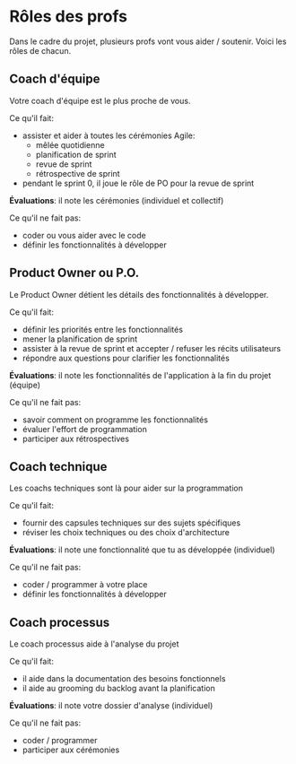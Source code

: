 # Rôles des profs

Dans le cadre du projet, plusieurs profs vont vous aider / soutenir. Voici les rôles de chacun.

## Coach d'équipe

Votre coach d'équipe est le plus proche de vous.

Ce qu'il fait:
- assister et aider à toutes les cérémonies Agile: 
  - mêlée quotidienne
  - planification de sprint
  - revue de sprint
  - rétrospective de sprint
- pendant le sprint 0, il joue le rôle de PO pour la revue de sprint

**Évaluations**: il note les cérémonies (individuel et collectif)

Ce qu'il ne fait pas:
- coder ou vous aider avec le code
- définir les fonctionnalités à développer

## Product Owner ou P.O.

Le Product Owner détient les détails des fonctionnalités à développer.

Ce qu'il fait:
- définir les priorités entre les fonctionnalités
- mener la planification de sprint
- assister à la revue de sprint et accepter / refuser les récits utilisateurs
- répondre aux questions pour clarifier les fonctionnalités

**Évaluations**: il note les fonctionnalités de l'application à la fin du projet (équipe)

Ce qu'il ne fait pas:
- savoir comment on programme les fonctionnalités
- évaluer l'effort de programmation
- participer aux rétrospectives

## Coach technique

Les coachs techniques sont là pour aider sur la programmation

Ce qu'il fait:
- fournir des capsules techniques sur des sujets spécifiques
- réviser les choix techniques ou des choix d'architecture

**Évaluations**: il note une fonctionnalité que tu as développée (individuel)

Ce qu'il ne fait pas:
- coder / programmer à votre place
- définir les fonctionnalités à développer

## Coach processus

Le coach processus aide à l'analyse du projet

Ce qu'il fait:
- il aide dans la documentation des besoins fonctionnels
- il aide au grooming du backlog avant la planification

**Évaluations**: il note votre dossier d'analyse (individuel)

Ce qu'il ne fait pas:
- coder / programmer 
- participer aux cérémonies